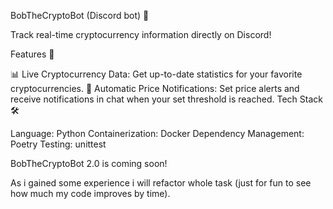 BobTheCryptoBot (Discord bot) 🚀

Track real-time cryptocurrency information directly on Discord!

Features 🌟

📊 Live Cryptocurrency Data: Get up-to-date statistics for your favorite cryptocurrencies.
🔔 Automatic Price Notifications: Set price alerts and receive notifications in chat when your set threshold is reached.
Tech Stack 🛠️

Language: Python
Containerization: Docker
Dependency Management: Poetry
Testing: unittest

BobTheCryptoBot 2.0 is coming soon!

As i gained some experience i will refactor whole task (just for fun to see how much my code improves by time).

